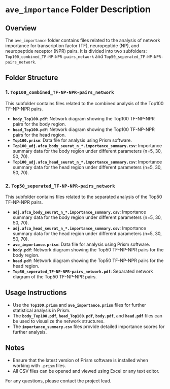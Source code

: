 # `ave_importance` Folder Description

## Overview
The `ave_importance` folder contains files related to the analysis of network importance for transcription factor (TF), neuropeptide (NP), and neuropeptide receptor (NPR) pairs. It is divided into two subfolders: `Top100_combined_TF-NP-NPR-pairs_network` and `Top50_seperated_TF-NP-NPR-pairs_network`.

## Folder Structure

### 1. `Top100_combined_TF-NP-NPR-pairs_network`
This subfolder contains files related to the combined analysis of the Top100 TF-NP-NPR pairs.

- **`body_Top100.pdf`**: Network diagram showing the Top100 TF-NP-NPR pairs for the body region.
- **`head_Top100.pdf`**: Network diagram showing the Top100 TF-NP-NPR pairs for the head region.
- **`Top100.prism`**: Data file for analysis using Prism software.
- **`Top100_adj.afca_body_seurat_n_*.importance_summary.csv`**: Importance summary data for the body region under different parameters (n=5, 30, 50, 70).
- **`Top100_adj.afca_head_seurat_n_*.importance_summary.csv`**: Importance summary data for the head region under different parameters (n=5, 30, 50, 70).

### 2. `Top50_seperated_TF-NP-NPR-pairs_network`
This subfolder contains files related to the separated analysis of the Top50 TF-NP-NPR pairs.

- **`adj.afca_body_seurat_n_*.importance_summary.csv`**: Importance summary data for the body region under different parameters (n=5, 30, 50, 70).
- **`adj.afca_head_seurat_n_*.importance_summary.csv`**: Importance summary data for the head region under different parameters (n=5, 30, 50, 70).
- **`ave_importance.prism`**: Data file for analysis using Prism software.
- **`body.pdf`**: Network diagram showing the Top50 TF-NP-NPR pairs for the body region.
- **`head.pdf`**: Network diagram showing the Top50 TF-NP-NPR pairs for the head region.
- **`Top50_seperated_TF-NP-NPR-pairs_network.pdf`**: Separated network diagram of the Top50 TF-NP-NPR pairs.

## Usage Instructions
- Use the **`Top100.prism`** and **`ave_importance.prism`** files for further statistical analysis in Prism.
- The **`body_Top100.pdf`**, **`head_Top100.pdf`**, **`body.pdf`**, and **`head.pdf`** files can be used to visualize the network structures.
- The **`importance_summary.csv`** files provide detailed importance scores for further analysis.

## Notes
- Ensure that the latest version of Prism software is installed when working with `.prism` files.
- All CSV files can be opened and viewed using Excel or any text editor.

For any questions, please contact the project lead.
